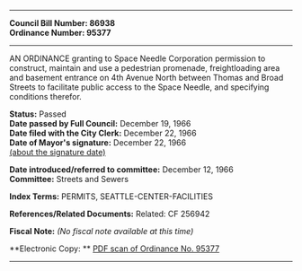 * * * * *  
  
**Council Bill Number: [](#h0)[](#h2)86938**   
**Ordinance Number: 95377**  
  
* * * * *  
  
AN ORDINANCE granting to Space Needle Corporation permission to construct, maintain and use a pedestrian promenade, freightloading area and basement entrance on 4th Avenue North between Thomas and Broad Streets to facilitate public access to the Space Needle, and specifying conditions therefor.  
  
**Status:** Passed   
**Date passed by Full Council:** December 19, 1966   
**Date filed with the City Clerk:** December 22, 1966   
**Date of Mayor's signature:** December 22, 1966   
[(about the signature date)](/~public/approvaldate.htm)   
  
  
**Date introduced/referred to committee:** December 12, 1966   
**Committee:** Streets and Sewers   
  
**Index Terms:** PERMITS, SEATTLE-CENTER-FACILITIES  
  
**References/Related Documents:** Related: CF 256942  
  
**Fiscal Note:** *(No fiscal note available at this time)*  
  
**Electronic Copy: ** [PDF scan of Ordinance No. 95377](/~archives/Ordinances/Ord_95377.pdf)  
  
* * * * *  
